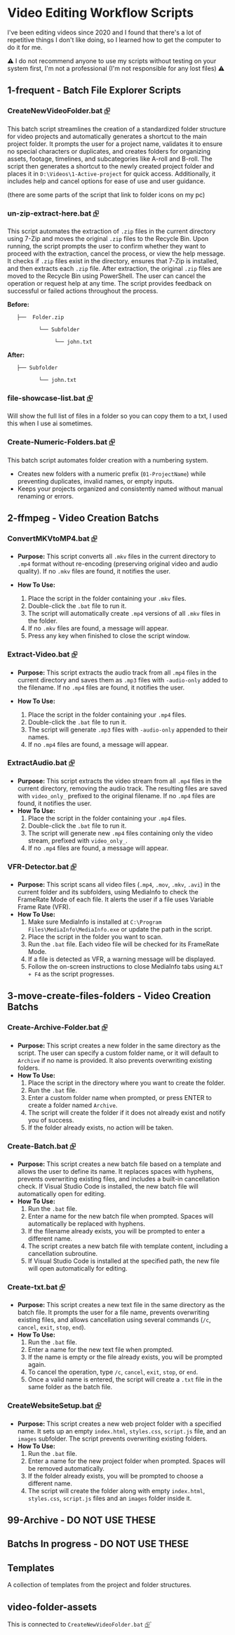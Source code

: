 # Video Editing Workflow Scripts 

I've been editing videos since 2020 and I found that there's a lot of repetitive things I don't like doing, so I learned how to get the computer to do it for me. 

⚠️ I do not recommend anyone to use my scripts without testing on your system first, I'm not a professional (I'm not responsible for any lost files) ⚠️

##  1-frequent - Batch File Explorer Scripts

### CreateNewVideoFolder.bat [⮺](1-frequent/CreateNewVideoFolder.bat)

This batch script streamlines the creation of a standardized folder structure for video projects and automatically generates a shortcut to the main project folder. It prompts the user for a project name, validates it to ensure no special characters or duplicates, and creates folders for organizing assets, footage, timelines, and subcategories like A-roll and B-roll. The script then generates a shortcut to the newly created project folder and places it in `D:\Videos\1-Active-project` for quick access. Additionally, it includes help and cancel options for ease of use and user guidance.

(there are some parts of the script that link to folder icons on my pc)

### un-zip-extract-here.bat [⮺](1-frequent/un-zip-extract-here.bat)

This script automates the extraction of `.zip` files in the current directory using 7-Zip and moves the original `.zip` files to the Recycle Bin. Upon running, the script prompts the user to confirm whether they want to proceed with the extraction, cancel the process, or view the help message. It checks if `.zip` files exist in the directory, ensures that 7-Zip is installed, and then extracts each `.zip` file. After extraction, the original `.zip` files are moved to the Recycle Bin using PowerShell. The user can cancel the operation or request help at any time. The script provides feedback on successful or failed actions throughout the process.

**Before:**

       ├──  Folder.zip

              └── Subfolder 
       
                   └── john.txt 
**After:**

       ├── Subfolder
  
              └── john.txt




### file-showcase-list.bat [⮺](1-frequent/file-showcase-list.bat)

Will show the full list of files in a folder so you can copy them to a txt, I used this when I use ai sometimes.


### Create-Numeric-Folders.bat [⮺](1-frequent/Create-Numeric-Folders.bat)

This batch script automates folder creation with a numbering system.    
- Creates new folders with a numeric prefix (`01-ProjectName`) while preventing duplicates, invalid names, or empty inputs.  
- Keeps your projects organized and consistently named without manual renaming or errors.




## 2-ffmpeg - Video Creation Batchs

### ConvertMKVtoMP4.bat [⮺](2-ffmpeg/ConvertMKVtoMP4.bat)

* **Purpose:** This script converts all `.mkv` files in the current directory to `.mp4` format without re-encoding (preserving original video and audio quality). If no `.mkv` files are found, it notifies the user.
* **How To Use:**

  1. Place the script in the folder containing your `.mkv` files.
  2. Double-click the `.bat` file to run it.
  3. The script will automatically create `.mp4` versions of all `.mkv` files in the folder.
  4. If no `.mkv` files are found, a message will appear.
  5. Press any key when finished to close the script window.



### Extract-Video.bat [⮺](2-ffmpeg/Extract-Video.bat)

* **Purpose:** This script extracts the audio track from all `.mp4` files in the current directory and saves them as `.mp3` files with `-audio-only` added to the filename. If no `.mp4` files are found, it notifies the user.
* **How To Use:**

  1. Place the script in the folder containing your `.mp4` files.
  2. Double-click the `.bat` file to run it.
  3. The script will generate `.mp3` files with `-audio-only` appended to their names.
  4. If no `.mp4` files are found, a message will appear.


### ExtractAudio.bat [⮺](2-ffmpeg/ExtractAudio.bat)

- **Purpose:** This script extracts the video stream from all `.mp4` files in the current directory, removing the audio track. The resulting files are saved with `video_only_` prefixed to the original filename. If no `.mp4` files are found, it notifies the user.  
- **How To Use:**  
    1. Place the script in the folder containing your `.mp4` files.  
    2. Double-click the `.bat` file to run it.  
    3. The script will generate new `.mp4` files containing only the video stream, prefixed with `video_only_`.  
    4. If no `.mp4` files are found, a message will appear.  



### VFR-Detector.bat [⮺](2-ffmpeg/VFR-Detector.bat)

- **Purpose:** This script scans all video files (`.mp4`, `.mov`, `.mkv`, `.avi`) in the current folder and its subfolders, using MediaInfo to check the FrameRate Mode of each file. It alerts the user if a file uses Variable Frame Rate (VFR).  
- **How To Use:**  
    1. Make sure MediaInfo is installed at `C:\Program Files\MediaInfo\MediaInfo.exe` or update the path in the script.  
    2. Place the script in the folder you want to scan.  
    3. Run the `.bat` file. Each video file will be checked for its FrameRate Mode.  
    4. If a file is detected as VFR, a warning message will be displayed.  
    5. Follow the on-screen instructions to close MediaInfo tabs using `ALT + F4` as the script progresses.  

## 3-move-create-files-folders - Video Creation Batchs




### Create-Archive-Folder.bat [⮺](3-move-create-files-folders/Create-Archive-Folder.bat)

- **Purpose:** This script creates a new folder in the same directory as the script. The user can specify a custom folder name, or it will default to `Archive` if no name is provided. It also prevents overwriting existing folders.  
- **How To Use:**  
    1. Place the script in the directory where you want to create the folder.  
    2. Run the `.bat` file.  
    3. Enter a custom folder name when prompted, or press ENTER to create a folder named `Archive`.  
    4. The script will create the folder if it does not already exist and notify you of success.  
    5. If the folder already exists, no action will be taken.  

### Create-Batch.bat [⮺](3-move-create-files-folders/Create-Batch.bat)

- **Purpose:** This script creates a new batch file based on a template and allows the user to define its name. It replaces spaces with hyphens, prevents overwriting existing files, and includes a built-in cancellation check. If Visual Studio Code is installed, the new batch file will automatically open for editing.  
- **How To Use:**  
    1. Run the `.bat` file.  
    2. Enter a name for the new batch file when prompted. Spaces will automatically be replaced with hyphens.  
    3. If the filename already exists, you will be prompted to enter a different name.  
    4. The script creates a new batch file with template content, including a cancellation subroutine.  
    5. If Visual Studio Code is installed at the specified path, the new file will open automatically for editing.  


### Create-txt.bat [⮺](3-move-create-files-folders/Create-txt.bat)

- **Purpose:** This script creates a new text file in the same directory as the batch file. It prompts the user for a file name, prevents overwriting existing files, and allows cancellation using several commands (`/c`, `cancel`, `exit`, `stop`, `end`).  
- **How To Use:**  
    1. Run the `.bat` file.  
    2. Enter a name for the new text file when prompted.  
    3. If the name is empty or the file already exists, you will be prompted again.  
    4. To cancel the operation, type `/c`, `cancel`, `exit`, `stop`, or `end`.  
    5. Once a valid name is entered, the script will create a `.txt` file in the same folder as the batch file.  


### CreateWebsiteSetup.bat [⮺](3-move-create-files-folders/CreateWebsiteSetup.bat)

- **Purpose:** This script creates a new web project folder with a specified name. It sets up an empty `index.html`, `styles.css`, `script.js` file, and an `images` subfolder. The script prevents overwriting existing folders.  
- **How To Use:**  
    1. Run the `.bat` file.  
    2. Enter a name for the new project folder when prompted. Spaces will be removed automatically.  
    3. If the folder already exists, you will be prompted to choose a different name.  
    4. The script will create the folder along with empty `index.html`, `styles.css`, `script.js` files and an `images` folder inside it.  

## 99-Archive - DO NOT USE THESE

## Batchs In progress - DO NOT USE THESE

## Templates
A collection of templates from the project and folder structures.

## video-folder-assets 
This is connected to `CreateNewVideoFolder.bat` [⮺](1-frequent/CreateNewVideoFolder.bat)`





